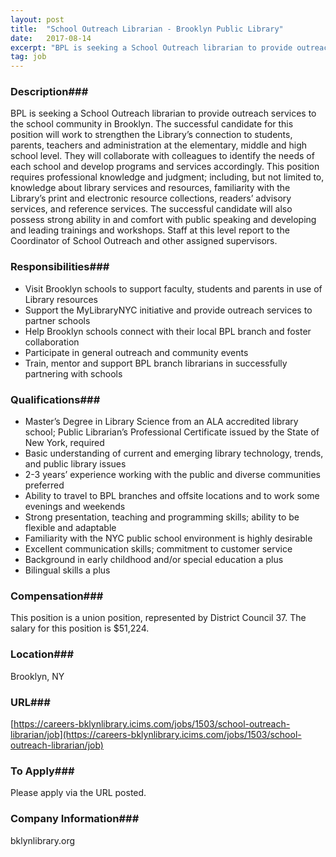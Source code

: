 ```yaml
---
layout: post
title:  "School Outreach Librarian - Brooklyn Public Library"
date:   2017-08-14
excerpt: "BPL is seeking a School Outreach librarian to provide outreach services to the school community in Brooklyn. The successful candidate for this position will work to strengthen the Library’s connection to students, parents, teachers and administration at the elementary, middle and high school level. They will collaborate with colleagues to..."
tag: job
---
```


### Description###

BPL is seeking a School Outreach librarian to provide outreach services to the school community in Brooklyn. The successful candidate for this position will work to strengthen the Library’s connection to students, parents, teachers and administration at the elementary, middle and high school level. They will collaborate with colleagues to identify the needs of each school and develop programs and services accordingly. This position requires professional knowledge and judgment; including, but not limited to, knowledge about library services and resources, familiarity with the Library’s print and electronic resource collections, readers’ advisory services, and reference services. The successful candidate will also possess strong ability in and comfort with public speaking and developing and leading trainings and workshops. Staff at this level report to the Coordinator of School Outreach and other assigned supervisors.


### Responsibilities###

- Visit Brooklyn schools to support faculty, students and parents in use of Library resources
- Support the MyLibraryNYC initiative and provide outreach services to partner schools
- Help Brooklyn schools connect with their local BPL branch and foster collaboration
- Participate in general outreach and community events
- Train, mentor and support BPL branch librarians in successfully partnering with schools


### Qualifications###

- Master’s Degree in Library Science from an ALA accredited library school; Public Librarian’s Professional Certificate issued by the State of New York, required
- Basic understanding of current and emerging library technology, trends, and public library issues
- 2-3 years’ experience working with the public and diverse communities preferred
- Ability to travel to BPL branches and offsite locations and to work some evenings and weekends
- Strong presentation, teaching and programming skills; ability to be flexible and adaptable
- Familiarity with the NYC public school environment is highly desirable
- Excellent communication skills; commitment to customer service
- Background in early childhood and/or special education a plus
- Bilingual skills a plus


### Compensation###

This position is a union position, represented by District Council 37. The salary for this position is $51,224.


### Location###

Brooklyn, NY


### URL###

[https://careers-bklynlibrary.icims.com/jobs/1503/school-outreach-librarian/job](https://careers-bklynlibrary.icims.com/jobs/1503/school-outreach-librarian/job)

### To Apply###

Please apply via the URL posted.


### Company Information###

bklynlibrary.org



